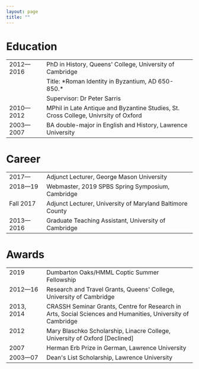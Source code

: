 ```yaml
---
layout: page
title: ""
---
```


# Education

<table style="width:100%">
  <tr>
    <td style="width:20%; vertical-align:top">2012—2016</td>
    <td style="width:80%">PhD in History, Queens' College, University of Cambridge</td>
  </tr>
  <tr>
    <td></td>
    <td>Title: *Roman Identity in Byzantium, AD 650-850.*</td>
  </tr>
  <tr>
    <td></td>
    <td>Supervisor: Dr Peter Sarris</td>
  </tr>
  <tr>
    <td style= "vertical-align:top">2010—2012</td>
    <td>MPhil in Late Antique and Byzantine Studies, St. Cross College, Univrsity of Oxford</td>
  </tr>
  <tr>
    <td style= "vertical-align:top">2003—2007</td>
    <td>BA double-major in English and History, Lawrence University</td>
  </tr></table> 

# Career

<table style="width:100%">
  <tr>
    <td style="width:20%; vertical-align:top">2017—</td>
    <td style="width:80%">Adjunct Lecturer, George Mason University</td>
  </tr>
  <tr>
    <td style= "vertical-align:top">2018—19</td>
    <td>Webmaster, 2019 SPBS Spring Symposium, Cambridge</td>
  </tr>
  <tr>
    <td style= "vertical-align:top">Fall 2017</td>
    <td>Adjunct Lecturer, University of Maryland Baltimore County</td>
  </tr>
  <tr>
    <td style= "vertical-align:top">2013—2016</td>
    <td>Graduate Teaching Assistant, University of Cambridge</td>
  </tr></table> 

# Awards

<table style="width:100%">
  <tr>
    <td style="width:20%; vertical-align:top">2019</td>
    <td style="width:80%">Dumbarton Oaks/HMML Coptic Summer Fellowship</td>
  </tr>
  <tr>
    <td style= "vertical-align:top">2012—16</td>
    <td>Research and Travel Grants, Queens' College, University of Cambridge</td>
  </tr>
  <tr>
    <td style= "vertical-align:top">2013, 2014</td>
    <td>CRASSH Seminar Grants, Centre for Research in Arts, Social Sciences and Humanities, University of Cambridge</td>
  </tr>
  <tr>
    <td style= "vertical-align:top">2012</td>
    <td>Mary Blaschko Scholarship, Linacre College, University of Oxford [Declined]</td>
  </tr>
  <tr>
    <td style= "vertical-align:top">2007</td>
    <td>Herman Erb Prize in German, Lawrence University</td>
  </tr>
  <tr>
    <td style= "vertical-align:top">2003—07</td>
    <td>Dean's List Scholarship, Lawrence University</td>
  </tr></table> 
